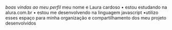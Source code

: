 *boas vindas ao meu perfil*
meu nome e Laura cardoso
• estou estudando na alura.com.br
• estou me desenvolvendo na linguagem javascript 
•utilizo esses espaço para minha organização e compartilhamento dos meu projeto desenvolvidos
